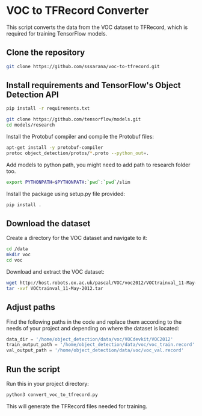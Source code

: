 # VOC to TFRecord Converter
This script converts the data from the VOC dataset to TFRecord, which is required for training TensorFlow models.

## Clone the repository
```sh
git clone https://github.com/sssarana/voc-to-tfrecord.git
```
## Install requirements and TensorFlow's Object Detection API
```sh
pip install -r requirements.txt
```
```sh
git clone https://github.com/tensorflow/models.git
cd models/research
```
Install the Protobuf compiler and compile the Protobuf files:
```sh
apt-get install -y protobuf-compiler
protoc object_detection/protos/*.proto --python_out=.
```
Add models to python path, you might need to add path to research folder too.
```sh
export PYTHONPATH=$PYTHONPATH:`pwd`:`pwd`/slim
```
Install the package using setup.py file provided:
```sh
pip install .
```

## Download the dataset
Create a directory for the VOC dataset and navigate to it:
```sh
cd /data
mkdir voc
cd voc
```
Download and extract the VOC dataset:
```sh
wget http://host.robots.ox.ac.uk/pascal/VOC/voc2012/VOCtrainval_11-May-2012.tar
tar -xvf VOCtrainval_11-May-2012.tar
```
## Adjust paths
Find the following paths in the code and replace them according to the needs of your project and depending on where the dataset is located:
```python
data_dir = '/home/object_detection/data/voc/VOCdevkit/VOC2012'
train_output_path = '/home/object_detection/data/voc/voc_train.record'
val_output_path = '/home/object_detection/data/voc/voc_val.record'
```
## Run the script
Run this in your project directory:
```sh
python3 convert_voc_to_tfrecord.py
```
This will generate the TFRecord files needed for training.